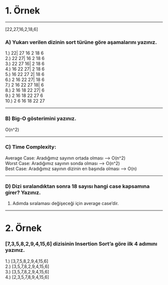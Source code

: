 # 1. Örnek

--------------------------------------

[22,27,16,2,18,6]

### A) Yukarı verilen dizinin sort türüne göre aşamalarını yazınız.



1.) 22| 27 16 2 18 6 <br>
2.) 22 27| 16 2 18 6 <br>
3.) 22 27 16| 2 18 6 <br>
4.) 16 22 27| 2 18 6 <br>
5.) 16 22 27 2| 18 6 <br>
6.) 2 16 22 27| 18 6 <br>
7.) 2 16 22 27 18| 6 <br>
8.) 2 16 18 22 27| 6 <br>
9.) 2 16 18 22 27 6 <br>
10.) 2 6 16 18 22 27 <br>

--------------------------------------

### B) Big-O gösterimini yazınız.


O(n^2)

--------------------------------------

### C) Time Complexity:


Average Case: Aradığımız sayının ortada olması --> O(n^2) <br>
Worst Case: Aradığımız sayının sonda olması --> O(n^2) <br>
Best Case: Aradığımız sayının dizinin en başında olması --> O(n) <br>

--------------------------------------

### D) Dizi sıralandıktan sonra 18 sayısı hangi case kapsamına girer? Yazınız.

1. Adımda sıralaması değişeceği için average case’dir.
 
 --------------------------------------
 
# 2. Örnek 
 
 
### [7,3,5,8,2,9,4,15,6] dizisinin Insertion Sort’a göre ilk 4 adımını yazınız.


1.) [3,7,5,8,2,9,4,15,6] <br>
2.) [3,5,7,8,2,9,4,15,6] <br>
3.) [3,5,7,8,2,9,4,15,6] <br>
4.) [2,3,5,7,8,9,4,15,6] <br>
